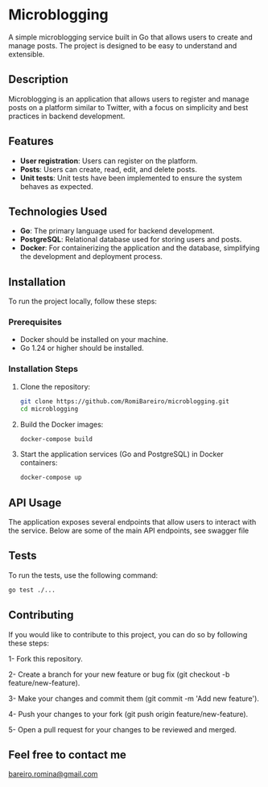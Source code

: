 # Microblogging

A simple microblogging service built in Go that allows users to create and manage posts. The project is designed to be easy to understand and extensible.

## Description

Microblogging is an application that allows users to register and manage posts on a platform similar to Twitter, with a focus on simplicity and best practices in backend development.

## Features

- **User registration**: Users can register on the platform.
- **Posts**: Users can create, read, edit, and delete posts.
- **Unit tests**: Unit tests have been implemented to ensure the system behaves as expected.

## Technologies Used

- **Go**: The primary language used for backend development.
- **PostgreSQL**: Relational database used for storing users and posts.
- **Docker**: For containerizing the application and the database, simplifying the development and deployment process.

## Installation

To run the project locally, follow these steps:

### Prerequisites

- Docker should be installed on your machine.
- Go 1.24 or higher should be installed.

### Installation Steps

1. Clone the repository:

    ```bash
    git clone https://github.com/RomiBareiro/microblogging.git
    cd microblogging
    ```

2. Build the Docker images:

    ```bash
    docker-compose build
    ```

3. Start the application services (Go and PostgreSQL) in Docker containers:

    ```bash
    docker-compose up
    ```

## API Usage

The application exposes several endpoints that allow users to interact with the service. Below are some of the main API endpoints, see swagger file

## Tests

To run the tests, use the following command:

```bash
go test ./...
```

## Contributing
If you would like to contribute to this project, you can do so by following these steps:

1- Fork this repository.

2- Create a branch for your new feature or bug fix (git checkout -b feature/new-feature).

3- Make your changes and commit them (git commit -m 'Add new feature').

4- Push your changes to your fork (git push origin feature/new-feature).

5- Open a pull request for your changes to be reviewed and merged.

## Feel free to contact me

bareiro.romina@gmail.com
